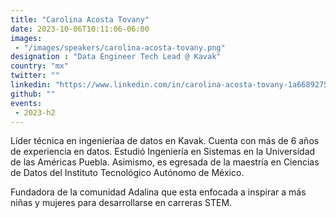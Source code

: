 ```yaml
---
title: "Carolina Acosta Tovany"
date: 2023-10-06T10:11:06-06:00
images: 
 - "/images/speakers/carolina-acosta-tovany.png"
designation : "Data Engineer Tech Lead @ Kavak"
country: "mx"
twitter: ""
linkedin: "https://www.linkedin.com/in/carolina-acosta-tovany-1a6689275/"
github: ""
events: 
 - 2023-h2
---
```


Líder técnica en ingenieríaa de datos en Kavak. Cuenta con más de 6 años de experiencia en datos. Estudió Ingeniería en Sistemas en la Universidad de las Américas Puebla. Asimismo, es egresada de la maestría en Ciencias de Datos del Instituto Tecnológico Autónomo de México.

Fundadora de la comunidad Adalina que esta enfocada a inspirar a más niñas y mujeres para desarrollarse en carreras STEM.

